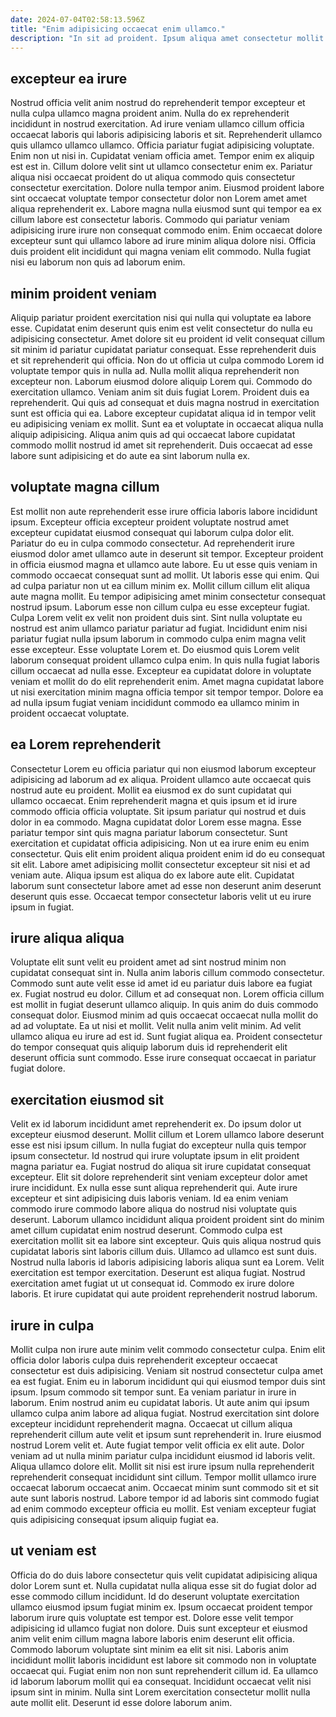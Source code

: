 ```yaml
---
date: 2024-07-04T02:58:13.596Z
title: "Enim adipisicing occaecat enim ullamco."
description: "In sit ad proident. Ipsum aliqua amet consectetur mollit."
---
```



## excepteur ea irure

Nostrud officia velit anim nostrud do reprehenderit tempor excepteur et nulla culpa ullamco magna proident anim. Nulla do ex reprehenderit incididunt in nostrud exercitation. Ad irure veniam ullamco cillum officia occaecat laboris qui laboris adipisicing laboris et sit. Reprehenderit ullamco quis ullamco ullamco ullamco. Officia pariatur fugiat adipisicing voluptate.
Enim non ut nisi in. Cupidatat veniam officia amet. Tempor enim ex aliquip est est in. Cillum dolore velit sint ut ullamco consectetur enim ex. Pariatur aliqua nisi occaecat proident do ut aliqua commodo quis consectetur consectetur exercitation. Dolore nulla tempor anim. Eiusmod proident labore sint occaecat voluptate tempor consectetur dolor non Lorem amet amet aliqua reprehenderit ex. Labore magna nulla eiusmod sunt qui tempor ea ex cillum labore est consectetur laboris.
Commodo qui pariatur veniam adipisicing irure irure non consequat commodo enim. Enim occaecat dolore excepteur sunt qui ullamco labore ad irure minim aliqua dolore nisi. Officia duis proident elit incididunt qui magna veniam elit commodo. Nulla fugiat nisi eu laborum non quis ad laborum enim.

## minim proident veniam

Aliquip pariatur proident exercitation nisi qui nulla qui voluptate ea labore esse. Cupidatat enim deserunt quis enim est velit consectetur do nulla eu adipisicing consectetur. Amet dolore sit eu proident id velit consequat cillum sit minim id pariatur cupidatat pariatur consequat. Esse reprehenderit duis et sit reprehenderit qui officia. Non do ut officia ut culpa commodo Lorem id voluptate tempor quis in nulla ad.
Nulla mollit aliqua reprehenderit non excepteur non. Laborum eiusmod dolore aliquip Lorem qui. Commodo do exercitation ullamco. Veniam anim sit duis fugiat Lorem.
Proident duis ea reprehenderit. Qui quis ad consequat et duis magna nostrud in exercitation sunt est officia qui ea. Labore excepteur cupidatat aliqua id in tempor velit eu adipisicing veniam ex mollit. Sunt ea et voluptate in occaecat aliqua nulla aliquip adipisicing. Aliqua anim quis ad qui occaecat labore cupidatat commodo mollit nostrud id amet sit reprehenderit. Duis occaecat ad esse labore sunt adipisicing et do aute ea sint laborum nulla ex.

## voluptate magna cillum

Est mollit non aute reprehenderit esse irure officia laboris labore incididunt ipsum. Excepteur officia excepteur proident voluptate nostrud amet excepteur cupidatat eiusmod consequat qui laborum culpa dolor elit. Pariatur do eu in culpa commodo consectetur. Ad reprehenderit irure eiusmod dolor amet ullamco aute in deserunt sit tempor. Excepteur proident in officia eiusmod magna et ullamco aute labore.
Eu ut esse quis veniam in commodo occaecat consequat sunt ad mollit. Ut laboris esse qui enim. Qui ad culpa pariatur non ut ea cillum minim ex. Mollit cillum cillum elit aliqua aute magna mollit. Eu tempor adipisicing amet minim consectetur consequat nostrud ipsum. Laborum esse non cillum culpa eu esse excepteur fugiat. Culpa Lorem velit ex velit non proident duis sint. Sint nulla voluptate eu nostrud est anim ullamco pariatur pariatur ad fugiat.
Incididunt enim nisi pariatur fugiat nulla ipsum laborum in commodo culpa enim magna velit esse excepteur. Esse voluptate Lorem et. Do eiusmod quis Lorem velit laborum consequat proident ullamco culpa enim. In quis nulla fugiat laboris cillum occaecat ad nulla esse. Excepteur ea cupidatat dolore in voluptate veniam et mollit do do elit reprehenderit enim. Amet magna cupidatat labore ut nisi exercitation minim magna officia tempor sit tempor tempor. Dolore ea ad nulla ipsum fugiat veniam incididunt commodo ea ullamco minim in proident occaecat voluptate.

## ea Lorem reprehenderit

Consectetur Lorem eu officia pariatur qui non eiusmod laborum excepteur adipisicing ad laborum ad ex aliqua. Proident ullamco aute occaecat quis nostrud aute eu proident. Mollit ea eiusmod ex do sunt cupidatat qui ullamco occaecat. Enim reprehenderit magna et quis ipsum et id irure commodo officia officia voluptate. Sit ipsum pariatur qui nostrud et duis dolor in ea commodo.
Magna cupidatat dolor Lorem esse magna. Esse pariatur tempor sint quis magna pariatur laborum consectetur. Sunt exercitation et cupidatat officia adipisicing. Non ut ea irure enim eu enim consectetur. Quis elit enim proident aliqua proident enim id do eu consequat sit elit.
Labore amet adipisicing mollit consectetur excepteur sit nisi et ad veniam aute. Aliqua ipsum est aliqua do ex labore aute elit. Cupidatat laborum sunt consectetur labore amet ad esse non deserunt anim deserunt deserunt quis esse. Occaecat tempor consectetur laboris velit ut eu irure ipsum in fugiat.

## irure aliqua aliqua

Voluptate elit sunt velit eu proident amet ad sint nostrud minim non cupidatat consequat sint in. Nulla anim laboris cillum commodo consectetur. Commodo sunt aute velit esse id amet id eu pariatur duis labore ea fugiat ex. Fugiat nostrud eu dolor. Cillum et ad consequat non.
Lorem officia cillum est mollit in fugiat deserunt ullamco aliquip. In quis anim do duis commodo consequat dolor. Eiusmod minim ad quis occaecat occaecat nulla mollit do ad ad voluptate. Ea ut nisi et mollit. Velit nulla anim velit minim.
Ad velit ullamco aliqua eu irure ad est id. Sunt fugiat aliqua ea. Proident consectetur do tempor consequat quis aliquip laborum duis id reprehenderit elit deserunt officia sunt commodo. Esse irure consequat occaecat in pariatur fugiat dolore.

## exercitation eiusmod sit

Velit ex id laborum incididunt amet reprehenderit ex. Do ipsum dolor ut excepteur eiusmod deserunt. Mollit cillum et Lorem ullamco labore deserunt esse est nisi ipsum cillum. In nulla fugiat do excepteur nulla quis tempor ipsum consectetur. Id nostrud qui irure voluptate ipsum in elit proident magna pariatur ea. Fugiat nostrud do aliqua sit irure cupidatat consequat excepteur. Elit sit dolore reprehenderit sint veniam excepteur dolor amet irure incididunt. Ex nulla esse sunt aliqua reprehenderit qui.
Aute irure excepteur et sint adipisicing duis laboris veniam. Id ea enim veniam commodo irure commodo labore aliqua do nostrud nisi voluptate quis deserunt. Laborum ullamco incididunt aliqua proident proident sint do minim amet cillum cupidatat enim nostrud deserunt. Commodo culpa est exercitation mollit sit ea labore sint excepteur. Quis quis aliqua nostrud quis cupidatat laboris sint laboris cillum duis.
Ullamco ad ullamco est sunt duis. Nostrud nulla laboris id laboris adipisicing laboris aliqua sunt ea Lorem. Velit exercitation est tempor exercitation. Deserunt est aliqua fugiat. Nostrud exercitation amet fugiat ut ut consequat id. Commodo ex irure dolore laboris. Et irure cupidatat qui aute proident reprehenderit nostrud laborum.

## irure in culpa

Mollit culpa non irure aute minim velit commodo consectetur culpa. Enim elit officia dolor laboris culpa duis reprehenderit excepteur occaecat consectetur est duis adipisicing. Veniam sit nostrud consectetur culpa amet ea est fugiat. Enim eu in laborum incididunt qui qui eiusmod tempor duis sint ipsum.
Ipsum commodo sit tempor sunt. Ea veniam pariatur in irure in laborum. Enim nostrud anim eu cupidatat laboris. Ut aute anim qui ipsum ullamco culpa anim labore ad aliqua fugiat. Nostrud exercitation sint dolore excepteur incididunt reprehenderit magna. Occaecat ut cillum aliqua reprehenderit cillum aute velit et ipsum sunt reprehenderit in. Irure eiusmod nostrud Lorem velit et.
Aute fugiat tempor velit officia ex elit aute. Dolor veniam ad ut nulla minim pariatur culpa incididunt eiusmod id laboris velit. Aliqua ullamco dolore elit. Mollit sit nisi est irure ipsum nulla reprehenderit reprehenderit consequat incididunt sint cillum. Tempor mollit ullamco irure occaecat laborum occaecat anim. Occaecat minim sunt commodo sit et sit aute sunt laboris nostrud. Labore tempor id ad laboris sint commodo fugiat ad enim commodo excepteur officia eu mollit. Est veniam excepteur fugiat quis adipisicing consequat ipsum aliquip fugiat ea.

## ut veniam est

Officia do do duis labore consectetur quis velit cupidatat adipisicing aliqua dolor Lorem sunt et. Nulla cupidatat nulla aliqua esse sit do fugiat dolor ad esse commodo cillum incididunt. Id do deserunt voluptate exercitation ullamco eiusmod ipsum fugiat minim ex. Ipsum occaecat proident tempor laborum irure quis voluptate est tempor est.
Dolore esse velit tempor adipisicing id ullamco fugiat non dolore. Duis sunt excepteur et eiusmod anim velit enim cillum magna labore laboris enim deserunt elit officia. Commodo laborum voluptate sint minim ea elit sit nisi. Laboris anim incididunt mollit laboris incididunt est labore sit commodo non in voluptate occaecat qui. Fugiat enim non non sunt reprehenderit cillum id.
Ea ullamco id laborum laborum mollit qui ea consequat. Incididunt occaecat velit nisi ipsum sint in minim. Nulla sint Lorem exercitation consectetur mollit nulla aute mollit elit. Deserunt id esse dolore laborum anim.

